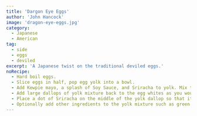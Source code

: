 ```yaml
---
title: 'Dargon Eye Eggs'
author: 'John Hancock'
image: 'dragon-eye-eggs.jpg'
category:
  - Japanese
  - American
tag:
  - side
  - eggs
  - deviled
excerpt: 'A Japanese twist on the traditional deviled eggs.'
noRecipe:
  - Hard boil eggs.
  - Slice eggs in half, pop egg yolk into a bowl.
  - Add Kewpie mayo, a splash of Soy Sauce, and Sriracha to yolk. Mix till smooth.
  - Add large dallops of yolk mixture back to the egg whites as you would deviled eggs.
  - Place a dot of Sriracha on the middle of the yolk dallop so that it resembles the iris of an eye.
  - Optionally add other ingredients to the yolk mixture such as green onions, bonito flakes, or mirin.
---
```

